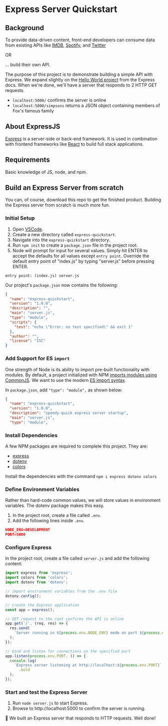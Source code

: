 # Express Server Quickstart

## Background

To provide data-driven content, front-end developers can consume data from existing APIs like [IMDB](https://developer.imdb.com), [Spotify](https://developer.spotify.com/documentation/web-api), and [Twitter](https://developer.twitter.com/en/docs/twitter-api)

OR

... build their own API.

The purpose of this project is to demonstrate building a simple API with Express. We expand slightly on the [Hello World project](https://expressjs.com/en/starter/hello-world.html) from the Express docs. When we're done, we'll have a server that responds to 2 HTTP GET requests.

- `localhost:5000/` confirms the server is online
- `localhost:5000/simpsons` returns a JSON object containing members of Fox's famous family

## About ExpressJS

[Express](https://expressjs.com/) is a server-side or back-end framework. It is used in combination with frontend frameworks like [React](https://reactjs.org/) to build full stack applications.

## Requirements

Basic knowledge of JS, node, and npm.

## Build an Express Server from scratch

You can, of course, download this repo to get the finished product. Building the Express server from scratch is much more fun.

### Initial Setup

1. Open [VSCode](https://code.visualstudio.com).
1. Create a new directory called `express-quickstart`.
1. Navigate into the `express-quickstart` directory.
1. Run `npm init` to create a `package.json` file in the project root.
1. Node will prompt for input for several values. Simply hit ENTER to accept the defaults for all values except `entry point`. Override the default entry point of "index.js" by typing "server.js" before pressing ENTER.

`entry point: (index.js) server.js`

Our project's `package.json` now contains the following:

```json
{
  "name": "express-quickstart",
  "version": "1.0.0",
  "description": "",
  "main": "server.js",
  "type": "module",
  "scripts": {
    "test": "echo \"Error: no test specified\" && exit 1"
  },
  "author": "",
  "license": "ISC"
}
```

### Add Support for ES `import`

One strength of Node is its ability to import pre-built functionality with modules. By default, a project initialized with NPM [imports modules using CommonJS](https://nodejs.org/api/modules.html#modules_modules_commonjs_modules). We want to use the modern [ES import syntax](https://developer.mozilla.org/en-US/docs/Web/JavaScript/Reference/Statements/import).

In `package.json`, add `"type": "module",` as shown below:

```json
{
  "name": "express-quickstart",
  "version": "1.0.0",
  "description": "speedy-quick express server startup",
  "main": "server.js",
  "type": "module",
```

### Install Dependencies

A few NPM packages are required to complete this project. They are:

- [express](https://www.npmjs.com/package/express)
- [dotenv](https://www.npmjs.com/package/dotenv)
- [colors](https://www.npmjs.com/package/colors)

Install the dependencies with the command `npm i express dotenv colors`

### Define Environment Variables

Rather than hard-code common values, we will store values in environment variables. The dotenv package makes this easy.

1. In the project root, create a file called `.env`.
1. Add the following lines inside `.env`.

```json
NODE_ENV=DEVELOPMENT
PORT=5000
```

### Configure Express

In the project root, create a file called `server.js` and add the following content:

```javascript
import express from 'express';
import colors from 'colors';
import dotenv from 'dotenv';

// import environment variables from the .env file
dotenv.config();

// create the Express application
const app = express();

// GET request to the root confirms the API is online
app.get('/', (req, res) => {
  res.send(
    `Server running in ${process.env.NODE_ENV} mode on port ${process.env.PORT}`
  );
});

// bind and listen for connections on the specified port
app.listen(process.env.PORT, () => {
  console.log(
    `Express server listening at http://localhost:${process.env.PORT}`.yellow
      .bold
  );
});
```

### Start and test the Express Server

1. Run `node server.js` to start Express.
1. Browse to http://localhost:5000 to confirm the server is running.

:muscle: We built an Express server that responds to HTTP requests. Well done!
